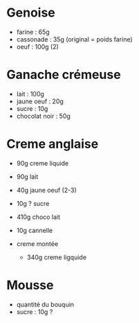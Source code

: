 # Genoise
- farine    :   65g
- cassonade :   35g (original = poids farine)
- oeuf      :   100g (2)

# Ganache crémeuse
- lait          :   100g
- jaune oeuf    :   20g
- sucre         :   10g
- chocolat noir :   50g 

# Creme anglaise
- 90g creme liquide
- 90g lait
- 40g jaune oeuf (2-3)
- 10g ? sucre 
- 410g choco lait
- 10g cannelle

- creme montée
    - 340g creme ligquide
  
# Mousse
- quantité du bouquin
- sucre : 10g ?